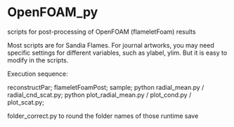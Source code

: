 # OpenFOAM_py
scripts for post-processing of OpenFOAM (flameletFoam) results

Most scripts are for Sandia Flames. For journal artworks, you may need specific settings for different variables, such as ylabel, ylim. But it is easy to modify in the scripts.

Execution sequence:

reconstructPar;
flameletFoamPost;
sample;
python radial_mean.py / radial_cnd_scat.py;
python plot_radial_mean.py / plot_cond.py / plot_scat.py;

folder_correct.py to round the folder names of those runtime save
